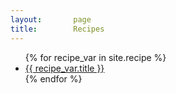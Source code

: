 ```yaml
---
layout:       page
title:        Recipes
---
```


<ul>
  {% for recipe_var in site.recipe %}

  <li><a href="{{ recipe_var.permalink }}">{{ recipe_var.title }}</a></li>
  {% endfor %}
</ul>